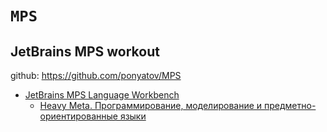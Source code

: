 #  `MPS`
## JetBrains MPS workout

github: https://github.com/ponyatov/MPS

* [JetBrains MPS Language Workbench](https://www.youtube.com/playlist?list=PLddc343N7Yqh-dtGbaSzG0o_lIBY4GO8y)
    * [Heavy Meta. Программирование, моделирование и предметно-ориентированные языки](https://www.youtube.com/watch?v=Opu8iKkS6lo)
